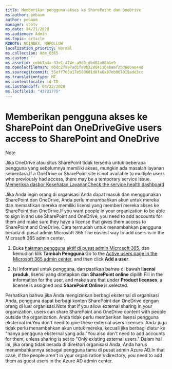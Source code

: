```yaml
---
title: Memberikan pengguna akses ke SharePoint dan OneDrive
ms.author: pebaum
author: pebaum
manager: scotv
ms.date: 04/21/2020
ms.audience: Admin
ms.topic: article
ROBOTS: NOINDEX, NOFOLLOW
localization_priority: Normal
ms.collection: Adm_O365
ms.custom: ''
ms.assetid: cebb7a4a-33e1-474e-a5d0-dbd02a80b1e9
ms.openlocfilehash: 0bdc2fa97ad1fe8b3280411babaaf2bd685a644d
ms.sourcegitcommit: 55eff703a17e500681d8fa6a87eb067019ade3cc
ms.translationtype: MT
ms.contentlocale: id-ID
ms.lasthandoff: 04/22/2020
ms.locfileid: "43721775"
---
```

# <a name="give-users-access-to-sharepoint-and-onedrive"></a><span data-ttu-id="3c003-102">Memberikan pengguna akses ke SharePoint dan OneDrive</span><span class="sxs-lookup"><span data-stu-id="3c003-102">Give users access to SharePoint and OneDrive</span></span>

> [!NOTE]
> <span data-ttu-id="3c003-103">Jika OneDrive atau situs SharePoint tidak tersedia untuk beberapa pengguna yang sebelumnya memiliki akses, mungkin ada masalah layanan sementara.</span><span class="sxs-lookup"><span data-stu-id="3c003-103">If a OneDrive or SharePoint site is not available to multiple users who previously had access, there may be a temporary service issue.</span></span> [<span data-ttu-id="3c003-104">Memeriksa dasbor Kesehatan Layanan</span><span class="sxs-lookup"><span data-stu-id="3c003-104">Check the service health dashboard</span></span>](https://portal.office.com/adminportal/home#/servicehealth)
  
<span data-ttu-id="3c003-105">Jika Anda ingin orang di organisasi Anda dapat masuk dan menggunakan SharePoint dan OneDrive, Anda perlu menambahkan akun untuk mereka dan memastikan mereka memiliki lisensi yang memberi mereka akses ke SharePoint dan OneDrive.</span><span class="sxs-lookup"><span data-stu-id="3c003-105">If you want people in your organization to be able to sign in and use SharePoint and OneDrive, you need to add accounts for them and make sure they have a license that gives them access to SharePoint and OneDrive.</span></span> <span data-ttu-id="3c003-106">Cara termudah untuk menambahkan pengguna berada di pusat admin Microsoft 365.</span><span class="sxs-lookup"><span data-stu-id="3c003-106">The easiest way to add users is in the Microsoft 365 admin center.</span></span>
  
1. <span data-ttu-id="3c003-107">Buka [halaman pengguna aktif di pusat admin Microsoft 365](https://portal.office.com/adminportal/home#/users), dan kemudian klik **Tambah Pengguna**.</span><span class="sxs-lookup"><span data-stu-id="3c003-107">Go to the [Active users page in the Microsoft 365 admin center](https://portal.office.com/adminportal/home#/users), and then click **Add a user**.</span></span>
    
2. <span data-ttu-id="3c003-108">Isi informasi untuk pengguna, dan pastikan bahwa di bawah **lisensi produk**, lisensi yang ditetapkan dan **SharePoint online** dipilih.</span><span class="sxs-lookup"><span data-stu-id="3c003-108">Fill in the information for the user, and make sure that under **Product licenses**, a license is assigned and **SharePoint Online** is selected.</span></span> 
    
<span data-ttu-id="3c003-109">Perhatikan bahwa jika Anda mengizinkan berbagi eksternal di organisasi Anda, pengguna dapat berbagi konten SharePoint dan OneDrive dengan orang di luar organisasi.</span><span class="sxs-lookup"><span data-stu-id="3c003-109">Note that if you allow external sharing in your organization, users can share SharePoint and OneDrive content with people outside the organization.</span></span> <span data-ttu-id="3c003-110">Anda tidak perlu memberikan lisensi pengguna eksternal ini.</span><span class="sxs-lookup"><span data-stu-id="3c003-110">You don't need to give these external users licenses.</span></span> <span data-ttu-id="3c003-111">Anda juga tidak perlu menambahkan akun untuk mereka, kecuali jika berbagi diatur ke "hanya pengguna eksternal yang ada."</span><span class="sxs-lookup"><span data-stu-id="3c003-111">You also don't need to add accounts for them, unless sharing is set to "Only existing external users."</span></span> <span data-ttu-id="3c003-112">Dalam hal ini, jika orang tidak berada di direktori organisasi Anda, Anda harus menambahkannya sebagai pengguna tamu di pusat admin Azure AD.</span><span class="sxs-lookup"><span data-stu-id="3c003-112">In that case, if the people aren't in your organization's directory, you need to add them as guest users in the Azure AD admin center.</span></span>
  

